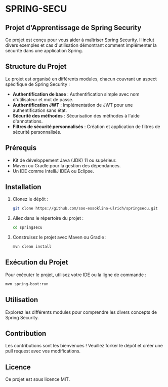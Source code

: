 # SPRING-SECU
## Projet d'Apprentissage de Spring Security

Ce projet est conçu pour vous aider à maîtriser Spring Security. Il inclut divers exemples et cas d'utilisation démontrant comment implémenter la sécurité dans une application Spring.

## Structure du Projet

Le projet est organisé en différents modules, chacun couvrant un aspect spécifique de Spring Security :
- **Authentification de base** : Authentification simple avec nom d'utilisateur et mot de passe.
- **Authentification JWT** : Implémentation de JWT pour une authentification sans état.
- **Sécurité des méthodes** : Sécurisation des méthodes à l'aide d'annotations.
- **Filtres de sécurité personnalisés** : Création et application de filtres de sécurité personnalisés.

## Prérequis

- Kit de développement Java (JDK) 11 ou supérieur.
- Maven ou Gradle pour la gestion des dépendances.
- Un IDE comme IntelliJ IDEA ou Eclipse.

## Installation

1. Clonez le dépôt :
   ```sh
   git clone https://github.com/soo-essoklina-ulrich/springsecu.git
   ```
2. Allez dans le répertoire du projet :
   ```sh
   cd springsecu
   ```
3. Construisez le projet avec Maven ou Gradle :
   ```sh
   mvn clean install
   ```

## Exécution du Projet

Pour exécuter le projet, utilisez votre IDE ou la ligne de commande :
```sh
mvn spring-boot:run
```

## Utilisation

Explorez les différents modules pour comprendre les divers concepts de Spring Security.

## Contribution

Les contributions sont les bienvenues ! Veuillez forker le dépôt et créer une pull request avec vos modifications.

## Licence

Ce projet est sous licence MIT.
